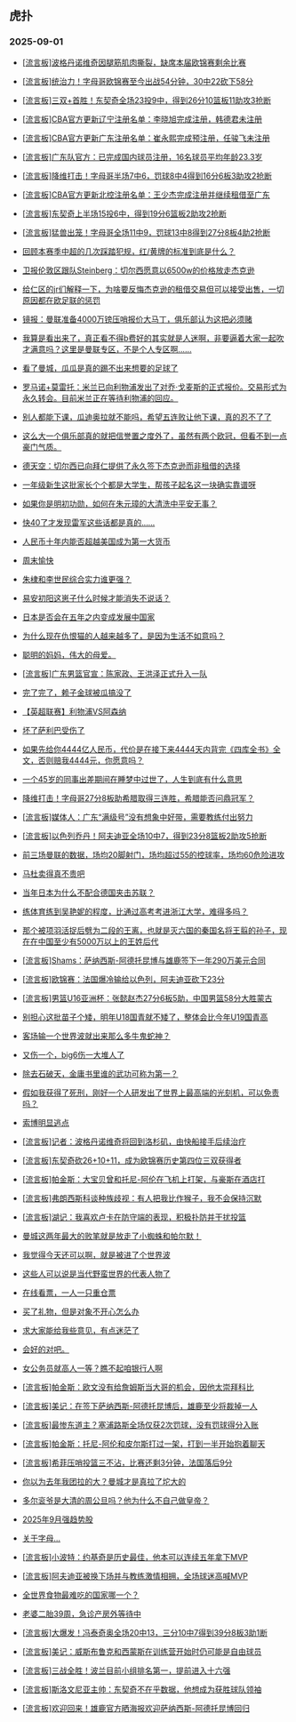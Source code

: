 ## 虎扑 
### 2025-09-01

+ [[流言板]波格丹诺维奇因腿筋肌肉撕裂，缺席本届欧锦赛剩余比赛](https://bbs.hupu.com/634645639.html)

+ [[流言板]统治力！字母哥欧锦赛至今出战54分钟，30中22砍下58分](https://bbs.hupu.com/634648675.html)

+ [[流言板]三双+首胜！东契奇全场23投9中，得到26分10篮板11助攻3抢断](https://bbs.hupu.com/634648685.html)

+ [[流言板]CBA官方更新辽宁注册名单：李晓旭完成注册，韩德君未注册](https://bbs.hupu.com/634646048.html)

+ [[流言板]CBA官方更新广东注册名单：崔永熙完成预注册，任骏飞未注册](https://bbs.hupu.com/634646347.html)

+ [[流言板]广东队官方：已完成国内球员注册，16名球员平均年龄23.3岁](https://bbs.hupu.com/634646744.html)

+ [[流言板]降维打击！字母哥半场7中6，罚球8中4得到16分6板3助攻2抢断](https://bbs.hupu.com/634647437.html)

+ [[流言板]CBA官方更新北控注册名单：王少杰完成注册并继续租借至广东](https://bbs.hupu.com/634645966.html)

+ [[流言板]东契奇上半场15投6中，得到19分6篮板2助攻2抢断](https://bbs.hupu.com/634647503.html)

+ [[流言板]猛兽出笼！字母哥全场11中9，罚球13中8得到27分8板4助2抢断](https://bbs.hupu.com/634648499.html)

+ [回顾本赛季中超的几次踩踏犯规，红/黄牌的标准到底是什么？](https://bbs.hupu.com/634646619.html)

+ [卫报伦敦区跟队Steinberg：切尔西愿意以6500w的价格放走杰克逊](https://bbs.hupu.com/634646380.html)

+ [给仁区的jr们解释一下，为啥要反悔杰克逊的租借交易但可以接受出售，一切原因都在欧足联的惩罚](https://bbs.hupu.com/634644144.html)

+ [镜报：曼联准备4000万镑压哨报价大马丁，俱乐部认为这把必须赌](https://bbs.hupu.com/634643124.html)

+ [我算是看出来了，真正看不得b费好的其实就是人迷啊，非要逼着大家一起吹才满意吗？这里是曼联专区，不是个人专区啊……](https://bbs.hupu.com/634641736.html)

+ [看了曼城，瓜瓜是真的踢不出来想要的足球了](https://bbs.hupu.com/634649397.html)

+ [罗马诺+莫雷托：米兰已向利物浦发出了对乔·戈麦斯的正式报价。交易形式为永久转会。目前米兰正在等待利物浦的回应。](https://bbs.hupu.com/634644475.html)

+ [别人都能下课，瓜迪奥拉就不能吗，希望五连败让他下课，真的忍不了了](https://bbs.hupu.com/634649629.html)

+ [这么大一个俱乐部真的就把信誉置之度外了，虽然有两个欧冠，但看不到一点豪门气质。](https://bbs.hupu.com/634642697.html)

+ [德天空：切尔西已向拜仁提供了永久签下杰克逊而非租借的选择](https://bbs.hupu.com/634644095.html)

+ [一年级新生这批家长个个都是大学生，帮孩子起名这一块确实靠谱呀](https://bbs.hupu.com/634645178.html)

+ [如果你是明初功勋，如何在朱元璋的大清洗中平安无事？](https://bbs.hupu.com/634646136.html)

+ [快40了才发现雷军这些话都是真的……](https://bbs.hupu.com/634647757.html)

+ [人民币十年内能否超越美国成为第一大货币](https://bbs.hupu.com/634646882.html)

+ [周末愉快](https://bbs.hupu.com/634648764.html)

+ [朱棣和李世民综合实力谁更强？](https://bbs.hupu.com/634646123.html)

+ [易安初阳这崽子什么时候才能消失不说话？](https://bbs.hupu.com/634646679.html)

+ [日本是否会在五年之内变成发展中国家](https://bbs.hupu.com/634645247.html)

+ [为什么现在仇恨猫的人越来越多了，是因为生活不如意吗？](https://bbs.hupu.com/634646063.html)

+ [聪明的妈妈，伟大的母爱。](https://bbs.hupu.com/634647892.html)

+ [[流言板]广东男篮官宣：陈家政、王洪泽正式升入一队](https://bbs.hupu.com/634646683.html)

+ [完了完了，赖子金球被瓜搞没了](https://bbs.hupu.com/634649724.html)

+ [【英超联赛】利物浦VS阿森纳](https://bbs.hupu.com/634644389.html)

+ [坏了萨利巴受伤了](https://bbs.hupu.com/634650407.html)

+ [如果先给你4444亿人民币，代价是在接下来4444天内背完《四库全书》全文，否则赔我4444元，你愿意吗？](https://bbs.hupu.com/634650146.html)

+ [一个45岁的同事出差期间在睡梦中过世了，人生到底有什么意思](https://bbs.hupu.com/634647037.html)

+ [降维打击！字母哥27分8板助希腊取得三连胜，希腊能否问鼎冠军？](https://bbs.hupu.com/634649052.html)

+ [[流言板]媒体人：广东“满级号”没有想象中好带，需要教练付出努力](https://bbs.hupu.com/634648866.html)

+ [[流言板]以色列乔丹！阿夫迪亚全场10中7，得到23分8篮板2助攻5抢断](https://bbs.hupu.com/634651578.html)

+ [前三场曼联的数据，场均20脚射门，场均超过55的控球率，场均60危险进攻](https://bbs.hupu.com/634650071.html)

+ [马杜卖得真不贵吧](https://bbs.hupu.com/634650971.html)

+ [当年日本为什么不配合德国夹击苏联？](https://bbs.hupu.com/634649316.html)

+ [练体育练到吴艳妮的程度，比通过高考考进浙江大学，难得多吗？](https://bbs.hupu.com/634648336.html)

+ [那个被项羽活捉后劈为二段的王离，也就是灭六国的秦国名将王翦的孙子，现在在中国至少有5000万以上的王姓后代](https://bbs.hupu.com/634647952.html)

+ [[流言板]Shams：萨纳西斯-阿德托昆博与雄鹿签下一年290万美元合同](https://bbs.hupu.com/634652381.html)

+ [[流言板]欧锦赛：法国爆冷输给以色列，阿夫迪亚砍下23分](https://bbs.hupu.com/634651743.html)

+ [[流言板]男篮U16亚洲杯：张懿赵杰27分6板5助，中国男篮58分大胜蒙古](https://bbs.hupu.com/634648018.html)

+ [别担心这批苗子个矮，明年U18国青就不矮了，整体会比今年U19国青高](https://bbs.hupu.com/634648024.html)

+ [客场输一个世界波就出来那么多牛鬼蛇神？](https://bbs.hupu.com/634652014.html)

+ [又伤一个，big6伤一大堆人了](https://bbs.hupu.com/634651652.html)

+ [除去石破天，金庸书里谁的武功可称为第一？](https://bbs.hupu.com/634649998.html)

+ [假如我获得了死刑，刚好一个人研发出了世界上最高端的光刻机，可以免责吗？](https://bbs.hupu.com/634648349.html)

+ [索博明显逃点](https://bbs.hupu.com/634652419.html)

+ [[流言板]记者：波格丹诺维奇将回到洛杉矶，由快船接手后续治疗](https://bbs.hupu.com/634649661.html)

+ [[流言板]东契奇砍26+10+11，成为欧锦赛历史第四位三双获得者](https://bbs.hupu.com/634648896.html)

+ [[流言板]帕金斯：大宝贝曾和托尼-阿伦在飞机上打架，与豪斯在酒店打](https://bbs.hupu.com/634651022.html)

+ [[流言板]弗朗西斯科谈种族歧视：有人把我比作猴子，我不会保持沉默](https://bbs.hupu.com/634649230.html)

+ [[流言板]湖记：我喜欢卢卡在防守端的表现，积极扑防并干扰投篮](https://bbs.hupu.com/634650364.html)

+ [曼城这两年最大的败笔就是放走了小蜘蛛和帕尔默！](https://bbs.hupu.com/634650120.html)

+ [我觉得今天还可以啊，就是被进了个世界波](https://bbs.hupu.com/634651954.html)

+ [这些人可以说是当代野蛮世界的代表人物了](https://bbs.hupu.com/634649466.html)

+ [在线看票，一人一只重仓票](https://bbs.hupu.com/634650192.html)

+ [买了礼物，但是对象不开心怎么办](https://bbs.hupu.com/634649037.html)

+ [求大家能给我些意见，有点迷茫了](https://bbs.hupu.com/634650716.html)

+ [会好的对吧。](https://bbs.hupu.com/634652690.html)

+ [女公务员就高人一等？瞧不起咱银行人啊](https://bbs.hupu.com/634651126.html)

+ [[流言板]帕金斯：欧文没有给詹姆斯当大哥的机会，因他太崇拜科比](https://bbs.hupu.com/634652765.html)

+ [[流言板]美记：在签下萨纳西斯-阿德托昆博后，雄鹿至少将裁掉一人](https://bbs.hupu.com/634652693.html)

+ [[流言板]最惨东道主？塞浦路斯全场仅获2次罚球，没有罚球得分入账](https://bbs.hupu.com/634651555.html)

+ [[流言板]帕金斯：托尼-阿伦和皮尔斯打过一架，打到一半开始抱着聊天](https://bbs.hupu.com/634651101.html)

+ [[流言板]希菲压哨投篮三不沾，比赛还剩3分钟，法国落后9分](https://bbs.hupu.com/634651472.html)

+ [你以为去年我团拉的大？曼城才是真拉了坨大的](https://bbs.hupu.com/634649689.html)

+ [多尔衮爷是大清的周公旦吗？他为什么不自己做皇帝？](https://bbs.hupu.com/634651409.html)

+ [2025年9月强趋势股](https://bbs.hupu.com/634650593.html)

+ [关于字母…](https://bbs.hupu.com/634650991.html)

+ [[流言板]小波特：约基奇是历史最佳，他本可以连续五年拿下MVP](https://bbs.hupu.com/634653124.html)

+ [[流言板]阿夫迪亚被换下场并与教练激情相拥，全场球迷高喊MVP](https://bbs.hupu.com/634651535.html)

+ [全世界食物最难吃的国家哪一个？](https://bbs.hupu.com/634653154.html)

+ [老婆二胎39周，急诊产房外等待中](https://bbs.hupu.com/634653166.html)

+ [[流言板]大爆发！冯泰奇奥全场20中13，三分10中7得到39分8板3助1断](https://bbs.hupu.com/634653074.html)

+ [[流言板]美记：威斯布鲁克和西蒙斯在训练营开始时仍可能是自由球员](https://bbs.hupu.com/634653137.html)

+ [[流言板]三战全胜！波兰目前小组排名第一，提前进入十六强](https://bbs.hupu.com/634653161.html)

+ [[流言板]斯洛文尼亚主帅：东契奇不在乎数据，他想成为获胜球队领袖](https://bbs.hupu.com/634652855.html)

+ [[流言板]欢迎回来！雄鹿官方晒海报欢迎萨纳西斯-阿德托昆博回归](https://bbs.hupu.com/634652785.html)

